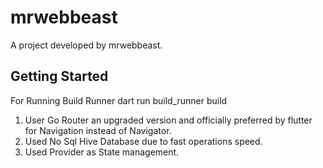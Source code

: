 # mrwebbeast

A  project developed by mrwebbeast.

## Getting Started

For Running Build Runner
dart run build_runner build

1) User Go Router an upgraded version and officially preferred by flutter for Navigation instead of Navigator.
2) Used No Sql Hive Database due to fast operations speed.
3) Used Provider as State management.